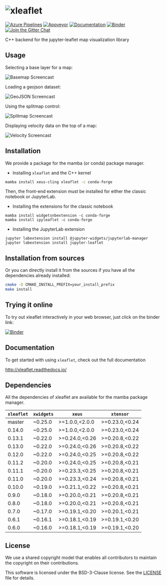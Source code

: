 # ![xleaflet](docs/source/xleaflet.svg)

[![Azure Pipelines](https://dev.azure.com/jupyter-xeus/jupyter-xeus/_apis/build/status/jupyter-xeus.xleaflet?branchName=master)](https://dev.azure.com/jupyter-xeus/jupyter-xeus/_build/latest?definitionId=7&branchName=master)
[![Appveyor](https://ci.appveyor.com/api/projects/status/u3tf1pk8fw2nge7a?svg=true)](https://ci.appveyor.com/project/jupyter-xeus/xleaflet)
[![Documentation](http://readthedocs.org/projects/xleaflet/badge/?version=latest)](https://xleaflet.readthedocs.io/en/latest/?badge=latest)
[![Binder](https://img.shields.io/badge/launch-binder-brightgreen.svg)](https://mybinder.org/v2/gh/jupyter-xeus/xleaflet/stable?filepath=notebooks)
[![Join the Gitter Chat](https://badges.gitter.im/Join%20Chat.svg)](https://gitter.im/QuantStack/Lobby?utm_source=badge&utm_medium=badge&utm_campaign=pr-badge&utm_content=badge)

C++ backend for the jupyter-leaflet map visualization library

## Usage

Selecting a base layer for a map:

![Basemap Screencast](basemap.gif)

Loading a geojson dataset:

![GeoJSON Screencast](geojson.gif)

Using the splitmap control:

![Splitmap Screencast](splitmap.gif)

Displaying velocity data on the top of a map:

![Velocity Screencast](velocity.gif)

## Installation

We provide a package for the mamba (or conda) package manager.

- Installing `xleaflet` and the C++ kernel

```bash
mamba install xeus-cling xleaflet -c conda-forge
```

Then, the front-end extension must be installed for either the classic notebook or JupyterLab.

- Installing the extensions for the classic notebook

```
mamba install widgetsnbextension -c conda-forge
mamba install ipyleaflet -c conda-forge
```

- Installing the JupyterLab extension

```
jupyter labextension install @jupyter-widgets/jupyterlab-manager
jupyter labextension install jupyter-leaflet
```

## Installation from sources

Or you can directly install it from the sources if you have all the dependencies already installed:

```bash
cmake -D CMAKE_INSTALL_PREFIX=your_install_prefix
make install
```

## Trying it online

To try out xleaflet interactively in your web browser, just click on the binder
link:

[![Binder](docs/source/binder-logo.svg)](https://mybinder.org/v2/gh/jupyter-xeus/xleaflet/stable?filepath=notebooks/)

## Documentation

To get started with using `xleaflet`, check out the full documentation

http://xleaflet.readthedocs.io/

## Dependencies

All the dependencies of xleaflet are available for the mamba package manager.

| `xleaflet` | `xwidgets`  |  `xeus`         |  `xtensor`      |  
|------------|-------------|-----------------|-----------------|
|  master    |   ~0.25.0   |  >=1.0.0,<2.0.0 |  >=0.23.0,<0.24 |
|  0.14.0    |   ~0.25.0   |  >=1.0.0,<2.0.0 |  >=0.23.0,<0.24 |
|  0.13.1    |   ~0.22.0   |  >=0.24.0,<0.26 |  >=0.20.8,<0.22 |
|  0.13.0    |   ~0.22.0   |  >=0.24.0,<0.26 |  >=0.20.8,<0.22 |
|  0.12.0    |   ~0.22.0   |  >=0.24.0,<0.25 |  >=0.20.8,<0.22 |
|  0.11.2    |   ~0.20.0   |  >=0.24.0,<0.25 |  >=0.20.8,<0.21 |
|  0.11.1    |   ~0.20.0   |  >=0.23.3,<0.25 |  >=0.20.8,<0.21 |
|  0.11.0    |   ~0.20.0   |  >=0.23.3,<0.24 |  >=0.20.8,<0.21 |
|  0.10.0    |   ~0.19.0   |  >=0.21.1,<0.22 |  >=0.20.8,<0.21 |
|  0.9.0     |   ~0.18.0   |  >=0.20.0,<0.21 |  >=0.20.8,<0.21 |
|  0.8.0     |   ~0.18.0   |  >=0.20.0,<0.21 |  >=0.20.8,<0.21 |
|  0.7.0     |   ~0.17.0   |  >=0.19.1,<0.20 |  >=0.20.1,<0.21 |
|  0.6.1     |   ~0.16.1   |  >=0.18.1,<0.19 |  >=0.19.1,<0.20 |
|  0.6.0     |   ~0.16.0   |  >=0.18.1,<0.19 |  >=0.19.1,<0.20 |

## License

We use a shared copyright model that enables all contributors to maintain the
copyright on their contributions.

This software is licensed under the BSD-3-Clause license. See the [LICENSE](LICENSE) file for details.
